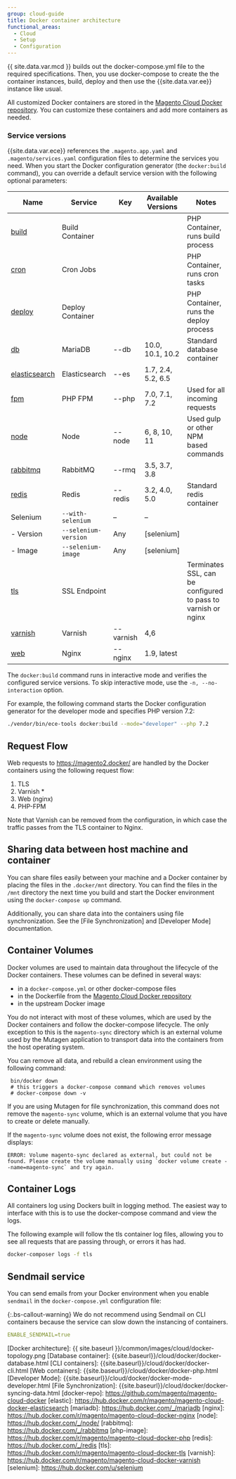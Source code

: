 ```yaml
---
group: cloud-guide
title: Docker container architecture
functional_areas:
  - Cloud
  - Setup
  - Configuration
---
```


{{ site.data.var.mcd }} builds out the docker-compose.yml file to the required specifications. Then, you use docker-compose to create the the container instances, build, deploy and then use the {{site.data.var.ee}} instance like usual.

All customized Docker containers are stored in the [Magento Cloud Docker repository](https://github.com/magento/magento-cloud-docker). You can customize these containers and add more containers as needed.

### Service versions

{{site.data.var.ece}} references the `.magento.app.yaml` and `.magento/services.yaml` configuration files to determine the services you need. When you start the Docker configuration generator (the `docker:build` command), you can override a default service version with the following optional parameters:

| Name       | Service   | Key  | Available Versions | Notes
| ------------- | ---------- | ---------- | ------------------ |------------------
| [build]({{site.baseurl}}/cloud/docker/docker-containers-cli.html#build-container) | Build Container |   |   | PHP Container, runs build process
| [cron]({{site.baseurl}}/cloud/docker/docker-containers-cli.html#cron-container) | Cron Jobs |   |   |  PHP Container, runs cron tasks
| [deploy]({{site.baseurl}}/cloud/docker/docker-containers-cli.html#deploy-container) | Deploy Container |   |  |  PHP Container, runs the deploy process
| [db]({{site.baseurl}}/cloud/docker/docker-containers-service.html#database-container) | MariaDB     | --db | 10.0, 10.1, 10.2 |  Standard database container
| [elasticsearch]({{site.baseurl}}/cloud/docker/docker-containers-service.html#elasticsearch-container) | Elasticsearch | --es | 1.7, 2.4, 5.2, 6.5 |
| [fpm]({{site.baseurl}}/cloud/docker/docker-containers-service.html#fpm-container) | PHP FPM | --php | 7.0, 7.1, 7.2 |  Used for all incoming requests
| [node]({{site.baseurl}}/cloud/docker/docker-containers-cli.html#node-container) | Node | --node | 6, 8, 10, 11 |  Used gulp or other NPM based commands
| [rabbitmq]({{site.baseurl}}/cloud/docker/docker-containers-service.html#rabbitmq-container) | RabbitMQ | --rmq | 3.5, 3.7, 3.8 |
| [redis]({{site.baseurl}}/cloud/docker/docker-containers-service.html#redis-container) | Redis     | --redis | 3.2, 4.0, 5.0 |   Standard redis container
| Selenium      | `--with-selenium`    | &ndash;  | &ndash; | 
| - Version     | `--selenium-version` | Any      | [selenium] |
| - Image       | `--selenium-image`   | Any      | [selenium] |
| [tls]({{site.baseurl}}/cloud/docker/docker-containers-service.html#tls-container) | SSL Endpoint |  |   |  Terminates SSL, can be configured to pass to varnish or nginx
| [varnish]({{site.baseurl}}/cloud/docker/docker-containers-service.html#varnish-container) | Varnish | --varnish | 4,6 |
| [web]({{site.baseurl}}/cloud/docker/docker-containers-service.html#web-container) | Nginx | --nginx | 1.9, latest |

The `docker:build` command runs in interactive mode and verifies the configured service versions. To skip interactive mode, use the `-n, --no-interaction` option.

For example, the following command starts the Docker configuration generator for the developer mode and specifies PHP version 7.2:

```bash
./vendor/bin/ece-tools docker:build --mode="developer" --php 7.2
```

## Request Flow

Web requests to https://magento2.docker/ are handled by the Docker containers using the following request flow:

1. TLS
1. Varnish *
1. Web (nginx)
1. PHP-FPM

Note that Varnish can be removed from the configuration, in which case the traffic passes from the TLS container to Nginx.

## Sharing data between host machine and container

You can share files easily between your machine and a Docker container by placing the files in the `.docker/mnt` directory. You can find the files in the `/mnt` directory the next time you build and start the Docker environment using the `docker-compose up` command.

Additionally, you can share data into the containers using file synchronization. See the [File Synchronization] and [Developer Mode] documentation.

## Container Volumes

Docker volumes are used to maintain data throughout the lifecycle of the Docker containers.  These volumes can be defined in several ways:

-  in a `docker-compose.yml` or other docker-compose files
-  in the Dockerfile from the [Magento Cloud Docker repository](https://github.com/magento/magento-cloud-docker)
-  in the upstream Docker image

You do not interact with most of these volumes, which are used by the Docker containers and follow the docker-compose lifecycle. The only exception to this is the `magento-sync` directory which is an external volume used by the Mutagen application to transport data into the containers from the host operating system.

You can remove all data, and rebuild a clean environment using the following command:
```
 bin/docker down
 # this triggers a docker-compose command which removes volumes
 # docker-compose down -v
```
If you are using Mutagen for file synchronization, this command does not remove the `magento-sync` volume, which is an external volume that you have to create or delete manually.

If the `magento-sync` volume does not exist, the following error message displays:
```
ERROR: Volume magento-sync declared as external, but could not be found. Please create the volume manually using `docker volume create --name=magento-sync` and try again.
```

## Container Logs

All containers log using Dockers built in logging method. The easiest way to interface with this is to use the docker-compose command and view the logs.

The following example will follow the tls container log files, allowing you to see all requests that are passing through, or errors it has had.
```sh
docker-composer logs -f tls
```

## Sendmail service

You can send emails from your Docker environment when you enable `sendmail` in the `docker-compose.yml` configuration file:

{:.bs-callout-warning}
We do not recommend using Sendmail on CLI containers because the service can slow down the instancing of containers.

```yaml
ENABLE_SENDMAIL=true
```

[Docker architecture]: {{ site.baseurl }}/common/images/cloud/docker-topology.png
[Database container]: {{site.baseurl}}/cloud/docker/docker-database.html
[CLI containers]: {{site.baseurl}}/cloud/docker/docker-cli.html
[Web containers]: {{site.baseurl}}/cloud/docker/docker-php.html
[Developer Mode]: {{site.baseurl}}/cloud/docker/docker-mode-developer.html
[File Synchronization]: {{site.baseurl}}/cloud/docker/docker-syncing-data.html
[docker-repo]: https://github.com/magento/magento-cloud-docker
[elastic]: https://hub.docker.com/r/magento/magento-cloud-docker-elasticsearch
[mariadb]: https://hub.docker.com/_/mariadb
[nginx]: https://hub.docker.com/r/magento/magento-cloud-docker-nginx
[node]: https://hub.docker.com/_/node/
[rabbitmq]: https://hub.docker.com/_/rabbitmq
[php-image]: https://hub.docker.com/r/magento/magento-cloud-docker-php
[redis]: https://hub.docker.com/_/redis
[tls]: https://hub.docker.com/r/magento/magento-cloud-docker-tls
[varnish]: https://hub.docker.com/r/magento/magento-cloud-docker-varnish
[selenium]: https://hub.docker.com/u/selenium
